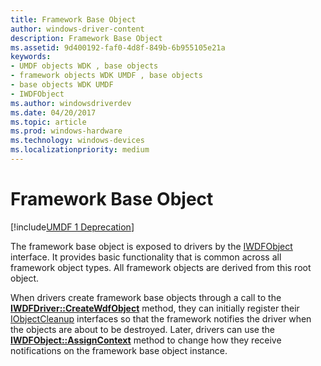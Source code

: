 ```yaml
---
title: Framework Base Object
author: windows-driver-content
description: Framework Base Object
ms.assetid: 9d400192-faf0-4d8f-849b-6b955105e21a
keywords:
- UMDF objects WDK , base objects
- framework objects WDK UMDF , base objects
- base objects WDK UMDF
- IWDFObject
ms.author: windowsdriverdev
ms.date: 04/20/2017
ms.topic: article
ms.prod: windows-hardware
ms.technology: windows-devices
ms.localizationpriority: medium
---
```


# Framework Base Object


[!include[UMDF 1 Deprecation](../umdf-1-deprecation.md)]

The framework base object is exposed to drivers by the [IWDFObject](https://msdn.microsoft.com/library/windows/hardware/ff560200) interface. It provides basic functionality that is common across all framework object types. All framework objects are derived from this root object.

When drivers create framework base objects through a call to the [**IWDFDriver::CreateWdfObject**](https://msdn.microsoft.com/library/windows/hardware/ff558906) method, they can initially register their [IObjectCleanup](https://msdn.microsoft.com/library/windows/hardware/ff556754) interfaces so that the framework notifies the driver when the objects are about to be destroyed. Later, drivers can use the [**IWDFObject::AssignContext**](https://msdn.microsoft.com/library/windows/hardware/ff560208) method to change how they receive notifications on the framework base object instance.

 

 





